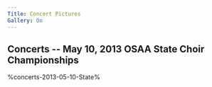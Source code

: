 ```yaml
---
Title: Concert Pictures
Gallery: On
---
```

## Concerts -- May 10, 2013 OSAA State Choir Championships

%concerts-2013-05-10-State%
